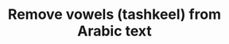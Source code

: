 <h1 style="text-align: center; font-weight: bold;">
  Remove vowels (tashkeel) from Arabic text
</h1>
